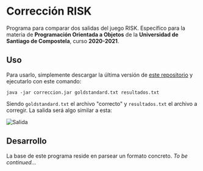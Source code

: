 # Corrección RISK

Programa para comparar dos salidas del juego RISK. Específico para la materia de **Programación Orientada a
Objetos** de la **Universidad de Santiago de Compostela**, curso **2020-2021**.

## Uso

Para usarlo, simplemente descargar la última versión de [este repositorio](https://github.com/barreeeiroo/CorreccionRISK/releases)
y ejecutarlo con este comando:

```
java -jar correccion.jar goldstandard.txt resultados.txt
```

Siendo `goldstandard.txt` el archivo "correcto" y `resultados.txt` el archivo a corregir. La salida será algo similar a esta:

![Salida](https://i.imgur.com/KrXy9uh.png)

## Desarrollo

La base de este programa reside en parsear un formato concreto. _To be continued..._
